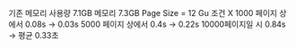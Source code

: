 기존 메모리 사용량 7.1GB
메모리 7.3GB
Page Size = 12
Gu 조건 X
1000 페이지 상에서 0.08s ->  0.03s
5000 페이지 상에서 0.4s -> 0.22s
10000페이지일 시 0.84s -> 평균 0.33초




